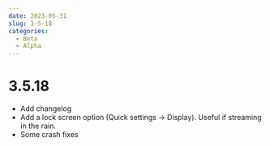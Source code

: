 ```yaml
---
date: 2023-05-31
slug: 3-5-18
categories:
  - Beta
  - Alpha
---
```

# 3.5.18

- Add changelog
- Add a lock screen option (Quick settings -> Display). Useful if streaming in the rain.
- Some crash fixes
